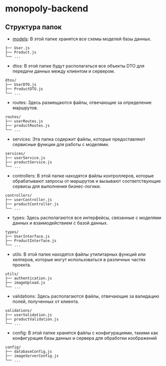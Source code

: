 # monopoly-backend

## Структура папок

-  [models](src/models): В этой папке хранятся все схемы моделей базы данных.

```models/
├── User.js
├── Product.js
└── ...
```

- dtos: В этой папке будут располагаться все объекты DTO для передачи данных между клиентом и сервером.

```
dtos/
├── UserDTO.js
├── ProductDTO.js
└── ...
```

- routes: Здесь размещаются файлы, отвечающие за определение маршрутов.

```
routes/
├── userRoutes.js
├── productRoutes.js
└── ...
```

- services: Эта папка содержит файлы, которые предоставляют сервисные функции для работы с моделями.

```
services/
├── userService.js
├── productService.js
└── ...
```

- controllers: В этой папке находятся файлы контроллеров, которые обрабатывают запросы от маршрутов и вызывают соответствующие сервисы для выполнения бизнес-логики.

```
controllers/
├── userController.js
├── productController.js
└── ...
```

- types: Здесь располагаются все интерфейсы, связанные с моделями данных и взаимодействием с базой данных.

```
types/
├── UserInterface.js
├── ProductInterface.js
└── ...
```

- utils: В этой папке находятся файлы утилитарных функций или хелперов, которые могут использоваться в различных частях проекта.

```
utils/
├── authentication.js
├── imageUpload.js
└── ...
```

- validations: Здесь располагаются файлы, отвечающие за валидацию полей, полученных от клиента.

```
validations/
├── userValidation.js
├── productValidation.js
└── ...
```

- config: В этой папке хранятся файлы с конфигурациями, такими как конфигурация базы данных и сервера для обработки изображений

```
config/
├── databaseConfig.js
├── imageServerConfig.js
└── ...
```
